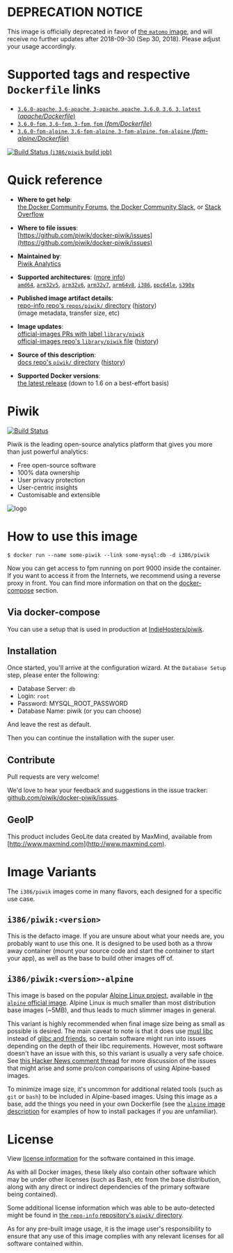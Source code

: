<!--

********************************************************************************

WARNING:

    DO NOT EDIT "piwik/README.md"

    IT IS AUTO-GENERATED

    (from the other files in "piwik/" combined with a set of templates)

********************************************************************************

-->

# **DEPRECATION NOTICE**

This image is officially deprecated in favor of [the `matomo` image](https://hub.docker.com/_/matomo/), and will receive no further updates after 2018-09-30 (Sep 30, 2018). Please adjust your usage accordingly.

# Supported tags and respective `Dockerfile` links

-	[`3.6.0-apache`, `3.6-apache`, `3-apache`, `apache`, `3.6.0`, `3.6`, `3`, `latest` (*apache/Dockerfile*)](https://github.com/matomo-org/docker/blob/b711c66be5de3caade38361bd974134e1291a929/apache/Dockerfile)
-	[`3.6.0-fpm`, `3.6-fpm`, `3-fpm`, `fpm` (*fpm/Dockerfile*)](https://github.com/matomo-org/docker/blob/b711c66be5de3caade38361bd974134e1291a929/fpm/Dockerfile)
-	[`3.6.0-fpm-alpine`, `3.6-fpm-alpine`, `3-fpm-alpine`, `fpm-alpine` (*fpm-alpine/Dockerfile*)](https://github.com/matomo-org/docker/blob/b711c66be5de3caade38361bd974134e1291a929/fpm-alpine/Dockerfile)

[![Build Status](https://doi-janky.infosiftr.net/job/multiarch/job/i386/job/piwik/badge/icon) (`i386/piwik` build job)](https://doi-janky.infosiftr.net/job/multiarch/job/i386/job/piwik/)

# Quick reference

-	**Where to get help**:  
	[the Docker Community Forums](https://forums.docker.com/), [the Docker Community Slack](https://blog.docker.com/2016/11/introducing-docker-community-directory-docker-community-slack/), or [Stack Overflow](https://stackoverflow.com/search?tab=newest&q=docker)

-	**Where to file issues**:  
	[https://github.com/piwik/docker-piwik/issues](https://github.com/piwik/docker-piwik/issues)

-	**Maintained by**:  
	[Piwik Analytics](https://github.com/piwik/docker-piwik)

-	**Supported architectures**: ([more info](https://github.com/docker-library/official-images#architectures-other-than-amd64))  
	[`amd64`](https://hub.docker.com/r/amd64/piwik/), [`arm32v5`](https://hub.docker.com/r/arm32v5/piwik/), [`arm32v6`](https://hub.docker.com/r/arm32v6/piwik/), [`arm32v7`](https://hub.docker.com/r/arm32v7/piwik/), [`arm64v8`](https://hub.docker.com/r/arm64v8/piwik/), [`i386`](https://hub.docker.com/r/i386/piwik/), [`ppc64le`](https://hub.docker.com/r/ppc64le/piwik/), [`s390x`](https://hub.docker.com/r/s390x/piwik/)

-	**Published image artifact details**:  
	[repo-info repo's `repos/piwik/` directory](https://github.com/docker-library/repo-info/blob/master/repos/piwik) ([history](https://github.com/docker-library/repo-info/commits/master/repos/piwik))  
	(image metadata, transfer size, etc)

-	**Image updates**:  
	[official-images PRs with label `library/piwik`](https://github.com/docker-library/official-images/pulls?q=label%3Alibrary%2Fpiwik)  
	[official-images repo's `library/piwik` file](https://github.com/docker-library/official-images/blob/master/library/piwik) ([history](https://github.com/docker-library/official-images/commits/master/library/piwik))

-	**Source of this description**:  
	[docs repo's `piwik/` directory](https://github.com/docker-library/docs/tree/master/piwik) ([history](https://github.com/docker-library/docs/commits/master/piwik))

-	**Supported Docker versions**:  
	[the latest release](https://github.com/docker/docker-ce/releases/latest) (down to 1.6 on a best-effort basis)

# Piwik

[![Build Status](https://travis-ci.org/piwik/docker-piwik.svg?branch=master)](https://travis-ci.org/piwik/docker-piwik)

Piwik is the leading open-source analytics platform that gives you more than just powerful analytics:

-	Free open-source software
-	100% data ownership
-	User privacy protection
-	User-centric insights
-	Customisable and extensible

![logo](https://cdn.rawgit.com/docker-library/docs/db93419075dcb0e24c48bba055582180df9438ea/piwik/logo.svg)

# How to use this image

```console
$ docker run --name some-piwik --link some-mysql:db -d i386/piwik
```

Now you can get access to fpm running on port 9000 inside the container. If you want to access it from the Internets, we recommend using a reverse proxy in front. You can find more information on that on the [docker-compose](#docker-compose) section.

## Via docker-compose

You can use a setup that is used in production at [IndieHosters/piwik](https://github.com/indiehosters/piwik).

## Installation

Once started, you'll arrive at the configuration wizard. At the `Database Setup` step, please enter the following:

-	Database Server: `db`
-	Login: `root`
-	Password: MYSQL_ROOT_PASSWORD
-	Database Name: piwik (or you can choose)

And leave the rest as default.

Then you can continue the installation with the super user.

## Contribute

Pull requests are very welcome!

We'd love to hear your feedback and suggestions in the issue tracker: [github.com/piwik/docker-piwik/issues](https://github.com/piwik/docker-piwik/issues).

## GeoIP

This product includes GeoLite data created by MaxMind, available from [http://www.maxmind.com](http://www.maxmind.com).

# Image Variants

The `i386/piwik` images come in many flavors, each designed for a specific use case.

## `i386/piwik:<version>`

This is the defacto image. If you are unsure about what your needs are, you probably want to use this one. It is designed to be used both as a throw away container (mount your source code and start the container to start your app), as well as the base to build other images off of.

## `i386/piwik:<version>-alpine`

This image is based on the popular [Alpine Linux project](http://alpinelinux.org), available in [the `alpine` official image](https://hub.docker.com/_/alpine). Alpine Linux is much smaller than most distribution base images (~5MB), and thus leads to much slimmer images in general.

This variant is highly recommended when final image size being as small as possible is desired. The main caveat to note is that it does use [musl libc](http://www.musl-libc.org) instead of [glibc and friends](http://www.etalabs.net/compare_libcs.html), so certain software might run into issues depending on the depth of their libc requirements. However, most software doesn't have an issue with this, so this variant is usually a very safe choice. See [this Hacker News comment thread](https://news.ycombinator.com/item?id=10782897) for more discussion of the issues that might arise and some pro/con comparisons of using Alpine-based images.

To minimize image size, it's uncommon for additional related tools (such as `git` or `bash`) to be included in Alpine-based images. Using this image as a base, add the things you need in your own Dockerfile (see the [`alpine` image description](https://hub.docker.com/_/alpine/) for examples of how to install packages if you are unfamiliar).

# License

View [license information](https://github.com/piwik/piwik/blob/master/LEGALNOTICE) for the software contained in this image.

As with all Docker images, these likely also contain other software which may be under other licenses (such as Bash, etc from the base distribution, along with any direct or indirect dependencies of the primary software being contained).

Some additional license information which was able to be auto-detected might be found in [the `repo-info` repository's `piwik/` directory](https://github.com/docker-library/repo-info/tree/master/repos/piwik).

As for any pre-built image usage, it is the image user's responsibility to ensure that any use of this image complies with any relevant licenses for all software contained within.
